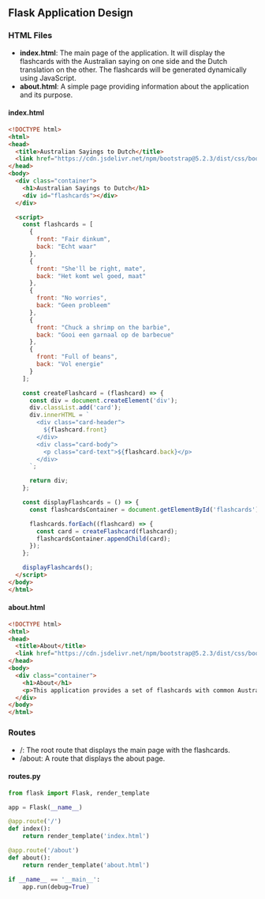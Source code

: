 ## Flask Application Design

### HTML Files
- **index.html**: The main page of the application. It will display the flashcards with the Australian saying on one side and the Dutch translation on the other. The flashcards will be generated dynamically using JavaScript.
- **about.html**: A simple page providing information about the application and its purpose.

#### index.html
```html
<!DOCTYPE html>
<html>
<head>
  <title>Australian Sayings to Dutch</title>
  <link href="https://cdn.jsdelivr.net/npm/bootstrap@5.2.3/dist/css/bootstrap.min.css" rel="stylesheet" integrity="sha384-rbsA2VBKQh58iYOTvQj13J/Jom8vLTprKLT19mqHuwJJlW1g7713616mL1F7K91O" crossorigin="anonymous">
</head>
<body>
  <div class="container">
    <h1>Australian Sayings to Dutch</h1>
    <div id="flashcards"></div>
  </div>

  <script>
    const flashcards = [
      {
        front: "Fair dinkum",
        back: "Echt waar"
      },
      {
        front: "She'll be right, mate",
        back: "Het komt wel goed, maat"
      },
      {
        front: "No worries",
        back: "Geen probleem"
      },
      {
        front: "Chuck a shrimp on the barbie",
        back: "Gooi een garnaal op de barbecue"
      },
      {
        front: "Full of beans",
        back: "Vol energie"
      }
    ];

    const createFlashcard = (flashcard) => {
      const div = document.createElement('div');
      div.classList.add('card');
      div.innerHTML = `
        <div class="card-header">
          ${flashcard.front}
        </div>
        <div class="card-body">
          <p class="card-text">${flashcard.back}</p>
        </div>
      `;

      return div;
    };

    const displayFlashcards = () => {
      const flashcardsContainer = document.getElementById('flashcards');

      flashcards.forEach((flashcard) => {
        const card = createFlashcard(flashcard);
        flashcardsContainer.appendChild(card);
      });
    };

    displayFlashcards();
  </script>
</body>
</html>
```

#### about.html
```html
<!DOCTYPE html>
<html>
<head>
  <title>About</title>
  <link href="https://cdn.jsdelivr.net/npm/bootstrap@5.2.3/dist/css/bootstrap.min.css" rel="stylesheet" integrity="sha384-rbsA2VBKQh58iYOTvQj13J/Jom8vLTprKLT19mqHuwJJlW1g7713616mL1F7K91O" crossorigin="anonymous">
</head>
<body>
  <div class="container">
    <h1>About</h1>
    <p>This application provides a set of flashcards with common Australian sayings and their Dutch translations. It is designed to help Dutch learners expand their vocabulary and understanding of Australian culture.</p>
  </div>
</body>
</html>
```

### Routes
- /: The root route that displays the main page with the flashcards.
- /about: A route that displays the about page.

#### routes.py 
```python
from flask import Flask, render_template

app = Flask(__name__)

@app.route('/')
def index():
    return render_template('index.html')

@app.route('/about')
def about():
    return render_template('about.html')

if __name__ == '__main__':
    app.run(debug=True)
```